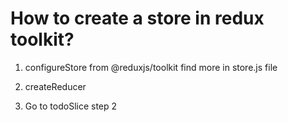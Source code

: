 # How to create a store in redux toolkit?

1. configureStore from @reduxjs/toolkit 
find more in store.js file

2.  createReducer 

3. Go to todoSlice step 2